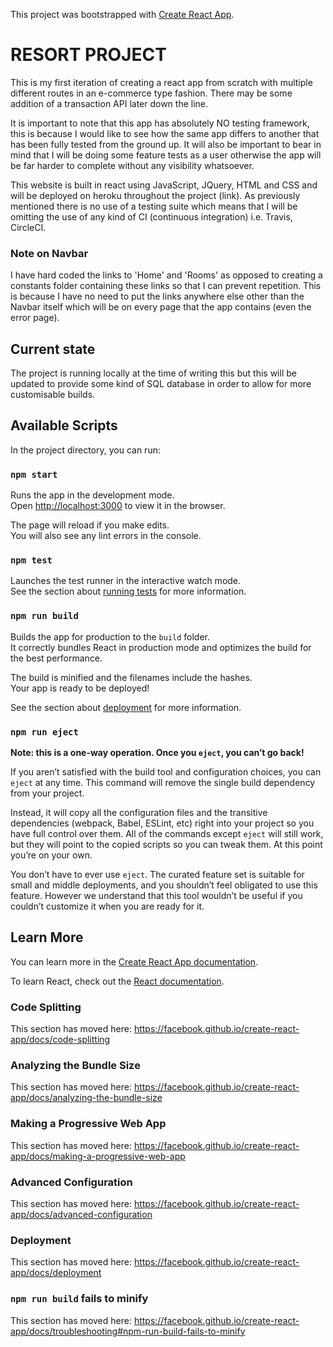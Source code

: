 This project was bootstrapped with [Create React App](https://github.com/facebook/create-react-app).

# RESORT PROJECT

This is my first iteration of creating a react app from scratch with multiple different routes in an e-commerce type fashion. There may be some addition of a transaction API later down the line.

It is important to note that this app has absolutely NO testing framework, this is because I would like to see how the same app differs to another that has been fully tested from the ground up. It will also be important to bear in mind that I will be doing some feature tests as a user otherwise the app will be far harder to complete without any visibility whatsoever.

This website is built in react using JavaScript, JQuery, HTML and CSS and will be deployed on heroku throughout the project (link). As previously mentioned there is no use of a testing suite which means that I will be omitting the use of any kind of CI (continuous integration) i.e. Travis, CircleCI.

### Note on Navbar

I have hard coded the links to 'Home' and 'Rooms' as opposed to creating a constants folder containing these links so that I can prevent repetition. This is because I have no need to put the links anywhere else other than the Navbar itself which will be on every page that the app contains (even the error page).

## Current state

The project is running locally at the time of writing this but this will be updated to provide some kind of SQL database in order to allow for more customisable builds.

## Available Scripts

In the project directory, you can run:

### `npm start`

Runs the app in the development mode.<br />
Open [http://localhost:3000](http://localhost:3000) to view it in the browser.

The page will reload if you make edits.<br />
You will also see any lint errors in the console.

### `npm test`

Launches the test runner in the interactive watch mode.<br />
See the section about [running tests](https://facebook.github.io/create-react-app/docs/running-tests) for more information.

### `npm run build`

Builds the app for production to the `build` folder.<br />
It correctly bundles React in production mode and optimizes the build for the best performance.

The build is minified and the filenames include the hashes.<br />
Your app is ready to be deployed!

See the section about [deployment](https://facebook.github.io/create-react-app/docs/deployment) for more information.

### `npm run eject`

**Note: this is a one-way operation. Once you `eject`, you can’t go back!**

If you aren’t satisfied with the build tool and configuration choices, you can `eject` at any time. This command will remove the single build dependency from your project.

Instead, it will copy all the configuration files and the transitive dependencies (webpack, Babel, ESLint, etc) right into your project so you have full control over them. All of the commands except `eject` will still work, but they will point to the copied scripts so you can tweak them. At this point you’re on your own.

You don’t have to ever use `eject`. The curated feature set is suitable for small and middle deployments, and you shouldn’t feel obligated to use this feature. However we understand that this tool wouldn’t be useful if you couldn’t customize it when you are ready for it.

## Learn More

You can learn more in the [Create React App documentation](https://facebook.github.io/create-react-app/docs/getting-started).

To learn React, check out the [React documentation](https://reactjs.org/).

### Code Splitting

This section has moved here: https://facebook.github.io/create-react-app/docs/code-splitting

### Analyzing the Bundle Size

This section has moved here: https://facebook.github.io/create-react-app/docs/analyzing-the-bundle-size

### Making a Progressive Web App

This section has moved here: https://facebook.github.io/create-react-app/docs/making-a-progressive-web-app

### Advanced Configuration

This section has moved here: https://facebook.github.io/create-react-app/docs/advanced-configuration

### Deployment

This section has moved here: https://facebook.github.io/create-react-app/docs/deployment

### `npm run build` fails to minify

This section has moved here: https://facebook.github.io/create-react-app/docs/troubleshooting#npm-run-build-fails-to-minify
